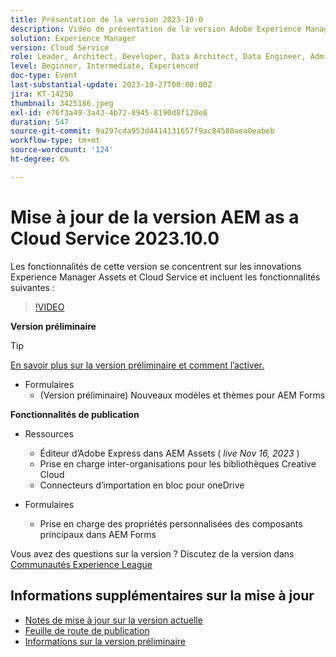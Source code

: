 ```yaml
---
title: Présentation de la version 2023-10-0
description: Vidéo de présentation de la version Adobe Experience Manager as a Cloud Service 2023.10.0
solution: Experience Manager
version: Cloud Service
role: Leader, Architect, Developer, Data Architect, Data Engineer, Admin, User
level: Beginner, Intermediate, Experienced
doc-type: Event
last-substantial-update: 2023-10-27T00:00:00Z
jira: KT-14250
thumbnail: 3425186.jpeg
exl-id: e76f3a49-3a43-4b72-8945-8190d8f120e8
duration: 547
source-git-commit: 9a297cda953d4414131657f9ac84580aea0eabeb
workflow-type: tm+mt
source-wordcount: '124'
ht-degree: 6%

---
```


# Mise à jour de la version AEM as a Cloud Service 2023.10.0

Les fonctionnalités de cette version se concentrent sur les innovations Experience Manager Assets et Cloud Service et incluent les fonctionnalités suivantes :

>[!VIDEO](https://video.tv.adobe.com/v/3425186/?learn=on)

**Version préliminaire**

>[!TIP]
>
>[En savoir plus sur la version préliminaire et comment l’activer.](https://experienceleague.adobe.com/docs/experience-manager-cloud-service/content/release-notes/prerelease.html)

* Formulaires
   * (Version préliminaire) Nouveaux modèles et thèmes pour AEM Forms

**Fonctionnalités de publication**

* Ressources
   * Éditeur d’Adobe Express dans AEM Assets ( *live Nov 16, 2023* )
   * Prise en charge inter-organisations pour les bibliothèques Creative Cloud
   * Connecteurs d’importation en bloc pour oneDrive

* Formulaires
   * Prise en charge des propriétés personnalisées des composants principaux dans AEM Forms

Vous avez des questions sur la version ?  Discutez de la version dans [Communautés Experience League](https://adobe.ly/474hr8v)

## Informations supplémentaires sur la mise à jour

* [Notes de mise à jour sur la version actuelle](https://experienceleague.adobe.com/docs/experience-manager-cloud-service/content/release-notes/home.html?lang=fr)
* [Feuille de route de publication](https://experienceleague.adobe.com/docs/experience-manager-release-information/aem-release-updates/update-releases-roadmap.html?lang=fr)
* [Informations sur la version préliminaire](https://experienceleague.adobe.com/docs/experience-manager-cloud-service/content/release-notes/prerelease.html)
